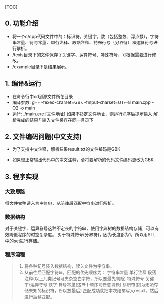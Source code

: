 [TOC]
## 0. 功能介绍
* 将一个c/cpp代码文件中的：标识符，关键字，数（包括整数、浮点数），字符串常量、符号常量、单行注释、段落注释、特殊符号（分界符）和运算符号进行解析。
* /texts目录下的文件保存了关键字、运算符号、特殊符号，可根据需要进行修改。
* /example目录下是结果展示。

## 1. 编译&运行
* 在命令行中cd到源文件所在目录
* 编译参数: g++ -fexec-charset=GBK -finput-charset=UTF-8 main.cpp -O2 -o main
* 运行: ./main.exe [文件地址]
    如果不指定文件地址，则运行程序后提示输入
    解析完成的结果与输入文件保存在同一目录下

## 2. 文件编码问题(中文支持)
* 为了支持中文注释，解析结果result.txt的文件编码是GBK

* 如果想正常输出代码中的中文注释，请将要解析的代码文件编码更改为GBK



## 3. 程序实现

### 大致思路
将文件完整读入为字符串，从前往后匹配字符串进行解析。

### 数据结构
对于关键字、运算符号这种不定长的字符串，使用字典树的数据结构存储，可以有效降低程序的时空复杂度。
对于特殊符号(分界符)，因为长度都为1，所以用STL中的set进行存储。

### 程序流程
> 1. 将各种记号装入数据结构，读入文件为字符串。
> 2. 从前往后匹配字符串，匹配的优先顺序为：
>   字符串常量
>   单行注释
>   段落注释(以上几类记号可夹杂空白字符，所以要最先判断)
>   特殊符号
>   关键字/运算符号
>   数字
>   符号常量(这四个顺序可任意调换)
>   标识符(因为无法存储未知的标识符，所以放最后)
>   匹配成功就把本次结果写入result，然后进行后续匹配。